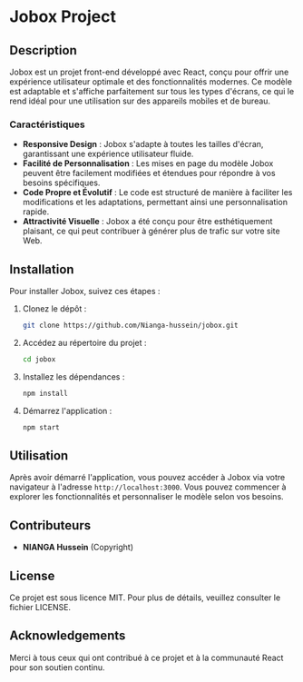
# Jobox Project

## Description

Jobox est un projet front-end développé avec React, conçu pour offrir une expérience utilisateur optimale et des fonctionnalités modernes. Ce modèle est adaptable et s'affiche parfaitement sur tous les types d'écrans, ce qui le rend idéal pour une utilisation sur des appareils mobiles et de bureau.

### Caractéristiques

- **Responsive Design** : Jobox s'adapte à toutes les tailles d'écran, garantissant une expérience utilisateur fluide.
- **Facilité de Personnalisation** : Les mises en page du modèle Jobox peuvent être facilement modifiées et étendues pour répondre à vos besoins spécifiques.
- **Code Propre et Évolutif** : Le code est structuré de manière à faciliter les modifications et les adaptations, permettant ainsi une personnalisation rapide.
- **Attractivité Visuelle** : Jobox a été conçu pour être esthétiquement plaisant, ce qui peut contribuer à générer plus de trafic sur votre site Web.

## Installation

Pour installer Jobox, suivez ces étapes :

1. Clonez le dépôt :
   ```bash
   git clone https://github.com/Nianga-hussein/jobox.git
   ```
   
2. Accédez au répertoire du projet :
   ```bash
   cd jobox
   ```

3. Installez les dépendances :
   ```bash
   npm install
   ```

4. Démarrez l'application :
   ```bash
   npm start
   ```

## Utilisation

Après avoir démarré l'application, vous pouvez accéder à Jobox via votre navigateur à l'adresse `http://localhost:3000`. Vous pouvez commencer à explorer les fonctionnalités et personnaliser le modèle selon vos besoins.

## Contributeurs

- **NIANGA Hussein** (Copyright)

## License

Ce projet est sous licence MIT. Pour plus de détails, veuillez consulter le fichier LICENSE.

## Acknowledgements

Merci à tous ceux qui ont contribué à ce projet et à la communauté React pour son soutien continu.
```

